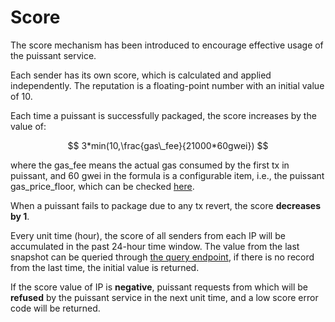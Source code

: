 # Score

The score mechanism has been introduced to encourage effective usage of the puissant service.&#x20;

Each sender has its own score, which is calculated and applied independently. The reputation is a floating-point number with an initial value of 10.&#x20;

Each time a puissant is successfully packaged, the score increases by the value of:

$$
3*min(10,\frac{gas\_fee}{21000*60gwei})
$$

where the gas\_fee means the actual gas consumed by the first tx in puissant, and 60 gwei in the formula is a configurable item, i.e., the puissant gas\_price\_floor, which can be checked [here](puissant-api.md#query-gas-price-floor).

When a puissant fails to package due to any tx revert, the score **decreases by 1**.

Every unit time (hour), the score of all senders from each IP will be accumulated in the past 24-hour time window. The value from the last snapshot can be queried through [the query endpoint](puissant-api.md#query-puissant-reputation), if there is no record from the last time, the initial value is returned.

If the score value of IP is **negative**, puissant requests from which will be **refused** by the puissant service in the next unit time, and a low score error code will be returned.
